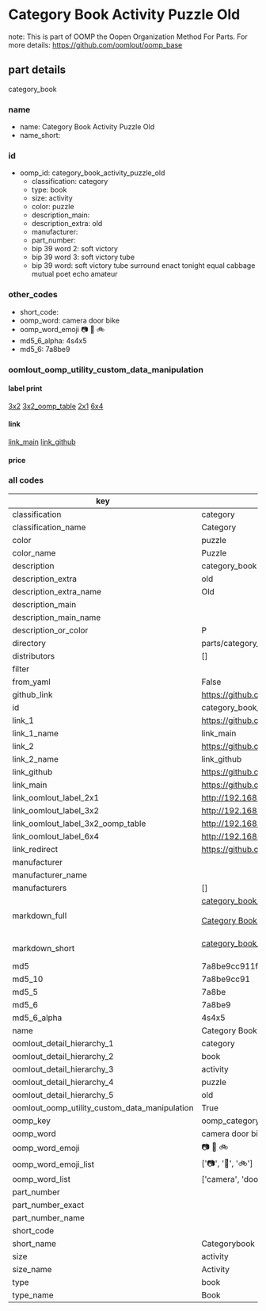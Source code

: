 # Category Book Activity Puzzle Old  

note: This is part of OOMP the Oopen Organization Method For Parts. For more details: https://github.com/oomlout/oomp_base

##  part details
  



category_book



### name
* name: Category Book Activity Puzzle Old
* name_short: 
### id
* oomp_id: category_book_activity_puzzle_old
  * classification: category
  * type: book
  * size: activity
  * color: puzzle
  * description_main: 
  * description_extra: old
  * manufacturer: 
  * part_number: 
  * bip 39 word 2: soft victory
  * bip 39 word 3: soft victory tube
  * bip 39 word: soft victory tube surround enact tonight equal cabbage mutual poet echo amateur

### other_codes
* short_code: 
* oomp_word: camera door bike
* oomp_word_emoji :camera: :door: :bike:
* md5_6_alpha: 4s4x5
* md5_6: 7a8be9






### oomlout_oomp_utility_custom_data_manipulation
#### label print
[3x2](http://192.168.1.245:1112/?label=oomp%204s4x5)
[3x2_oomp_table](http://192.168.1.108:1112/?label=oomp%204s4x5)
[2x1](http://192.168.1.242:1112/?label=oomp%204s4x5)
[6x4](http://192.168.1.55:1112/?label=oomp%204s4x5)    

#### link

[link_main](https://github.com/oomlout/oomlout_oomp_version_1_messy/tree/main/parts/category_book_activity_puzzle_old) [link_github](https://github.com/oomlout/oomlout_oomp_version_1_messy/tree/main/parts/category_book_activity_puzzle_old)                             

#### price







### all codes 
| key | value |  
| --- | --- |  
| classification | category |  
| classification_name | Category |  
| color | puzzle |  
| color_name | Puzzle |  
| description | category_book |  
| description_extra | old |  
| description_extra_name | Old |  
| description_main |  |  
| description_main_name |  |  
| description_or_color | P  |  
| directory | parts/category_book_activity_puzzle_old |  
| distributors | [] |  
| filter |  |  
| from_yaml | False |  
| github_link | https://github.com/oomlout/oomlout_oomp_part_src/tree/main/parts/category_book_activity_puzzle_old |  
| id | category_book_activity_puzzle_old |  
| link_1 | https://github.com/oomlout/oomlout_oomp_version_1_messy/tree/main/parts/category_book_activity_puzzle_old |  
| link_1_name | link_main |  
| link_2 | https://github.com/oomlout/oomlout_oomp_version_1_messy/tree/main/parts/category_book_activity_puzzle_old |  
| link_2_name | link_github |  
| link_github | https://github.com/oomlout/oomlout_oomp_version_1_messy/tree/main/parts/category_book_activity_puzzle_old |  
| link_main | https://github.com/oomlout/oomlout_oomp_version_1_messy/tree/main/parts/category_book_activity_puzzle_old |  
| link_oomlout_label_2x1 | http://192.168.1.242:1112/?label=oomp%204s4x5 |  
| link_oomlout_label_3x2 | http://192.168.1.245:1112/?label=oomp%204s4x5 |  
| link_oomlout_label_3x2_oomp_table | http://192.168.1.108:1112/?label=oomp%204s4x5 |  
| link_oomlout_label_6x4 | http://192.168.1.55:1112/?label=oomp%204s4x5 |  
| link_redirect | https://github.com/oomlout/oomlout_oomp_version_1_messy/tree/main/parts/category_book_activity_puzzle_old |  
| manufacturer |  |  
| manufacturer_name |  |  
| manufacturers | [] |  
| markdown_full | [category_book_activity_puzzle_old](none)<br>[](none)<br>[Category Book Activity Puzzle Old](none)<br><br> |  
| markdown_short | [category_book_activity_puzzle_old](none)<br><br> |  
| md5 | 7a8be9cc911fa9839224bda9d43cee72 |  
| md5_10 | 7a8be9cc91 |  
| md5_5 | 7a8be |  
| md5_6 | 7a8be9 |  
| md5_6_alpha | 4s4x5 |  
| name | Category Book Activity Puzzle Old |  
| oomlout_detail_hierarchy_1 | category |  
| oomlout_detail_hierarchy_2 | book |  
| oomlout_detail_hierarchy_3 | activity |  
| oomlout_detail_hierarchy_4 | puzzle |  
| oomlout_detail_hierarchy_5 | old |  
| oomlout_oomp_utility_custom_data_manipulation | True |  
| oomp_key | oomp_category_book_activity_puzzle_old |  
| oomp_word | camera door bike |  
| oomp_word_emoji | :camera: :door: :bike: |  
| oomp_word_emoji_list | [':camera:', ':door:', ':bike:'] |  
| oomp_word_list | ['camera', 'door', 'bike'] |  
| part_number |  |  
| part_number_exact |  |  
| part_number_name |  |  
| short_code |  |  
| short_name | Categorybook |  
| size | activity |  
| size_name | Activity |  
| type | book |  
| type_name | Book |  
